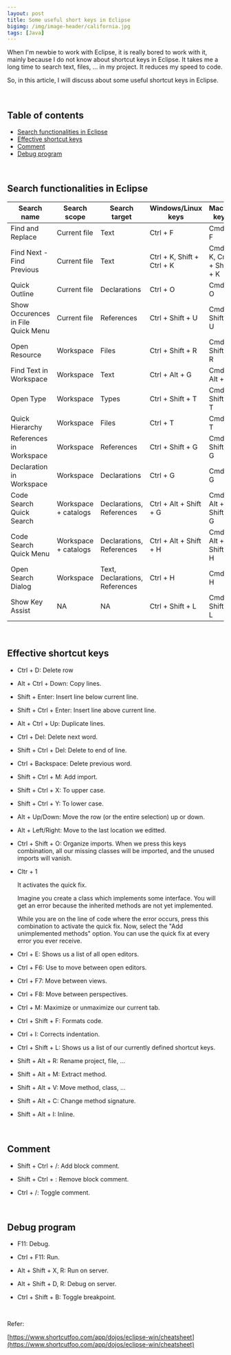 ```yaml
---
layout: post
title: Some useful short keys in Eclipse
bigimg: /img/image-header/california.jpg
tags: [Java]
---
```


When I'm newbie to work with Eclipse, it is really bored to work with it, mainly because I do not know about shortcut keys in Eclipse. It takes me a long time to search text, files, ... in my project. It reduces my speed to code.

So, in this article, I will discuss about some useful shortcut keys in Eclipse.

<br>

## Table of contents
- [Search functionalities in Eclipse](#search-functionalities-in-eclipse)
- [Effective shortcut keys](#effective-shortcut-keys)
- [Comment](#comment)
- [Debug program](#debug-program)

<br>

## Search functionalities in Eclipse
|     Search name      |         Search scope         |        Search target         |        Windows/Linux keys        |          MacOS keys         |
| -------------------- | ---------------------------- | ---------------------------- | -------------------------------- | --------------------------- |
| Find and Replace     | Current file                 | Text                         | Ctrl + F                         | Cmd + F                     |
| Find Next - Find Previous | Current file            | Text                         | Ctrl + K, Shift + Ctrl + K       | Cmd + K, Cmd + Shift + K    |
| Quick Outline        | Current file                 | Declarations                 | Ctrl + O                         | Cmd + O                     |
| Show Occurences in File Quick Menu | Current file   | References                   | Ctrl + Shift + U                 | Cmd + Shift + U             |
| Open Resource        | Workspace                    | Files                        | Ctrl + Shift + R                 | Cmd + Shift + R             |
| Find Text in Workspace | Workspace                  | Text                         | Ctrl + Alt + G                   | Cmd + Alt + G               |
| Open Type            | Workspace                    | Types                        | Ctrl + Shift + T                 | Cmd + Shift + T             |
| Quick Hierarchy      | Workspace                    | Files                        | Ctrl + T                         | Cmd + T                     |
| References in Workspace | Workspace                 | References                   | Ctrl + Shift + G                 | Cmd + Shift + G             |
| Declaration in Workspace | Workspace                | Declarations                 | Ctrl + G                         | Cmd + G                     |
| Code Search Quick Search | Workspace + catalogs     | Declarations, References     | Ctrl + Alt + Shift + G           | Cmd + Alt + Shift + G       |
| Code Search Quick Menu   | Workspace + catalogs     | Declarations, References     | Ctrl + Alt + Shift + H           | Cmd + Alt + Shift + H       |
| Open Search Dialog   | Workspace                    | Text, Declarations, References | Ctrl + H                       | Cmd + H                     |
| Show Key Assist      | NA                           | NA                           | Ctrl + Shift + L                 | Cmd + Shift + L             |

<br>

## Effective shortcut keys
- Ctrl + D: Delete row

- Alt + Ctrl + Down: Copy lines.

- Shift + Enter: Insert line below current line.

- Shift + Ctrl + Enter: Insert line above current line.

- Alt + Ctrl + Up: Duplicate lines.

- Ctrl + Del: Delete next word.

- Shift + Ctrl + Del: Delete to end of line.

- Ctrl + Backspace: Delete previous word.

- Shift + Ctrl + M: Add import.

- Shift + Ctrl + X: To upper case.

- Shift + Ctrl + Y: To lower case.

- Alt + Up/Down: Move the row (or the entire selection) up or down.

- Alt + Left/Right: Move to the last location we editted.

- Ctrl + Shift + O: Organize imports. When we press this keys combination, all our missing classes will be imported, and the unused imports will vanish.

- Cltr + 1

    It activates the quick fix. 
    
    Imagine you create a class which implements some interface. You will get an error because the inherited methods are not yet implemented. 
    
    While you are on the line of code where the error occurs, press this combination to activate the quick fix. Now, select the "Add unimplemented methods" option. You can use the quick fix at every error you ever receive.

- Ctrl + E: Shows us a list of all open editors.

- Ctrl + F6: Use to move between open editors.

- Ctrl + F7: Move between views.

- Ctrl + F8: Move between perspectives.

- Ctrl + M: Maximize or unmaximize our current tab.

- Ctrl + Shift + F: Formats code.

- Ctrl + I: Corrects indentation.

- Ctrl + Shift + L: Shows us a list of our currently defined shortcut keys.

- Shift + Alt + R: Rename project, file, ...

- Shift + Alt + M: Extract method.

- Shift + Alt + V: Move method, class, ...

- Shift + Alt + C: Change method signature.

- Shift + Alt + I: Inline.

<br>

## Comment
- Shift + Ctrl + /: Add block comment.

- Shift + Ctrl + \: Remove block comment.

- Ctrl + /: Toggle comment.

<br>

## Debug program
- F11: Debug.

- Ctrl + F11: Run.

- Alt + Shift + X, R: Run on server.

- Alt + Shift + D, R: Debug on server.

- Ctrl + Shift + B: Toggle breakpoint.


<br>

Refer:

[https://www.shortcutfoo.com/app/dojos/eclipse-win/cheatsheet](https://www.shortcutfoo.com/app/dojos/eclipse-win/cheatsheet)